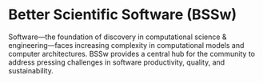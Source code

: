 # Better Scientific Software (BSSw)

Software—the foundation of discovery in computational science & engineering—faces increasing complexity in computational models and computer architectures. BSSw provides a central hub for the community to address pressing challenges in software productivity, quality, and sustainability.



<!---

Slide1 L: blog_posts/give-thanks
Slide1 R: images/raw/master/Blog_1119_seasonal.png
Slide2 L: items/tips-for-producing-online-panel-discussions
Slide2 R: images/raw/master/Resource_1120_RemotePanel.png
Slide3 L: blog_posts/recent-successes-with-psip-on-hdf5
Slide3 R: images/raw/master/Blog_1120_PSIP_HDF5_BlackHole.png
Slide4 L: events/panel-year-in-review-what-have-we-learned-so-far
Slide4 R: items/a-collection-of-resources-for-sustaining-open-source-software
Slide5 R: items/software-and-workflow-development
Slide5 L: items/scientific-software-bloggers-worth-following

--->

<!---
LCM: Saving for use again later

Slide1 L: blog_posts/performance-portability-and-the-exascale-computing-project
Slide1 R: images/raw/master/Blog_1220_PerfPorta.png

--->

<!---
[Site Overview](SiteOverview.md)

[Communities Overview](CommunitiesOverview.md)

[Intro to CSE](IntroToCse.md)

[Intro to HPC](IntroToHpc.md)

--->
